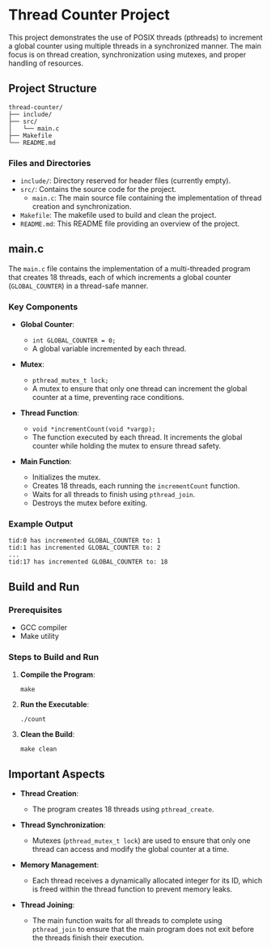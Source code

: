 # Thread Counter Project

This project demonstrates the use of POSIX threads (pthreads) to increment a global counter using multiple threads in a synchronized manner. The main focus is on thread creation, synchronization using mutexes, and proper handling of resources.

## Project Structure

```
thread-counter/
├── include/
├── src/
│   └── main.c
├── Makefile
└── README.md
```

### Files and Directories

- `include/`: Directory reserved for header files (currently empty).
- `src/`: Contains the source code for the project.
  - `main.c`: The main source file containing the implementation of thread creation and synchronization.
- `Makefile`: The makefile used to build and clean the project.
- `README.md`: This README file providing an overview of the project.

## main.c

The `main.c` file contains the implementation of a multi-threaded program that creates 18 threads, each of which increments a global counter (`GLOBAL_COUNTER`) in a thread-safe manner.

### Key Components

- **Global Counter**: 
  - `int GLOBAL_COUNTER = 0;`
  - A global variable incremented by each thread.
  
- **Mutex**: 
  - `pthread_mutex_t lock;`
  - A mutex to ensure that only one thread can increment the global counter at a time, preventing race conditions.

- **Thread Function**: 
  - `void *incrementCount(void *vargp);`
  - The function executed by each thread. It increments the global counter while holding the mutex to ensure thread safety.

- **Main Function**:
  - Initializes the mutex.
  - Creates 18 threads, each running the `incrementCount` function.
  - Waits for all threads to finish using `pthread_join`.
  - Destroys the mutex before exiting.

### Example Output

```
tid:0 has incremented GLOBAL_COUNTER to: 1
tid:1 has incremented GLOBAL_COUNTER to: 2
...
tid:17 has incremented GLOBAL_COUNTER to: 18
```

## Build and Run

### Prerequisites

- GCC compiler
- Make utility

### Steps to Build and Run

1. **Compile the Program**:
   ```
   make
   ```

2. **Run the Executable**:
   ```
   ./count
   ```

3. **Clean the Build**:
   ```
   make clean
   ```

## Important Aspects

- **Thread Creation**: 
  - The program creates 18 threads using `pthread_create`.

- **Thread Synchronization**: 
  - Mutexes (`pthread_mutex_t lock`) are used to ensure that only one thread can access and modify the global counter at a time.

- **Memory Management**: 
  - Each thread receives a dynamically allocated integer for its ID, which is freed within the thread function to prevent memory leaks.

- **Thread Joining**: 
  - The main function waits for all threads to complete using `pthread_join` to ensure that the main program does not exit before the threads finish their execution.